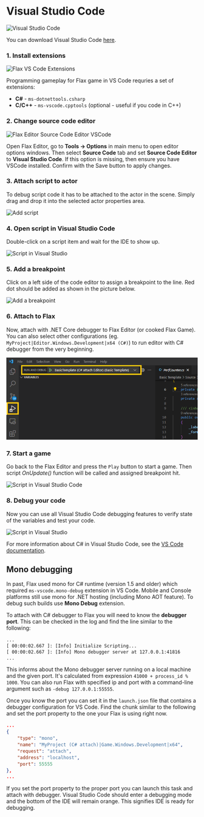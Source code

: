 # Visual Studio Code

![Visual Studio Code](media/vscode.jpg)

You can download Visual Studio Code [here](https://code.visualstudio.com).

### 1. Install extensions

![Flax VS Code Extensions](media/vscode-extensions.png)

Programming gameplay for Flax game in VS Code requries a set of extensions:
* **C#** - `ms-dotnettools.csharp`
* **C/C++** - `ms-vscode.cpptools` (optional - useful if you code in C++)

### 2. Change source code editor

![Flax Editor Source Code Editor VSCode](media/vscode-selected.png)

Open Flax Editor, go to **Tools -> Options** in main menu to open editor options windows. Then select **Source Code** tab and set **Source Code Editor** to **Visual Studio Code**. If this option is missing, then ensure you have VSCode installed. Confirm with the Save button to apply changes.

### 3. Attach script to actor

To debug script code it has to be attached to the actor in the scene.
Simply drag and drop it into the selected actor properties area.

![Add script](../media/attach-script.gif)

### 4. Open script in Visual Studio Code

Double-click on a script item and wait for the IDE to show up.

![Script in Visual Studio](media/vscode-startup.png)

### 5. Add a breakpoint

Click on a left side of the code editor to assign a breakpoint to the line. Red dot should be added as shown in the picture below.

![Add a breakpoint](media/vscode-breakpoint.png)

### 6. Attach to Flax

Now, attach with .NET Core debugger to Flax Editor (or cooked Flax Game). You can also select other configurations (eg. `MyProject|Editor.Windows.Development|x64 (C#)`) to run editor with C# debugger from the very beginning.

![VS Code Attach to Flax Engine](media/vscode-attach.png)

### 7. Start a game

Go back to the Flax Editor and press the `Play` button to start a game. Then script *OnUpdate()* function will be called and assigned breakpoint hit.

![Script in Visual Studio Code](media/debug-vs-4.jpg)

### 8. Debug your code

Now you can use all Visual Studio Code debugging features to verify state of the variables and test your code.

![Script in Visual Studio](media/vscode-debugging.png)

For more information about C# in Visual Studio Code, see the [VS Code documentation](https://code.visualstudio.com/docs/languages/csharp).

## Mono debugging

In past, Flax used mono for C# runtime (version 1.5 and older) which required `ms-vscode.mono-debug` extension in VS Code. Mobile and Console platforms still use mono for .NET hosting (including Mono AOT feature). To debug such builds use **Mono Debug** extension.

To attach with C# debugger to Flax you will need to know the **debugger port**. This can be checked in the log and find the line similar to the following:

```
...
[ 00:00:02.667 ]: [Info] Initialize Scripting...
[ 00:00:02.667 ]: [Info] Mono debugger server at 127.0.0.1:41816
...
```

This informs about the Mono debugger server running on a local machine and the given port. It's calculated from expression `41000 + process_id % 1000`. You can also run Flax with specified ip and port with a command-line argument such as `-debug 127.0.0.1:55555`.

Once you know the port you can set it in the `launch.json` file that contains a debugger configuration for VS Code. Find the chunk similar to the following and set the port property to the one your Flax is using right now.

```json
...
{
    "type": "mono",
    "name": "MyProject (C# attach)|Game.Windows.Development|x64",
    "request": "attach",
    "address": "localhost",
    "port": 55555
},
...
```

If you set the port property to the proper port you can launch this task and attach with debugger. Visual Studio Code should enter a debugging mode and the bottom of the IDE will remain orange. This signifies IDE is ready for debugging.
